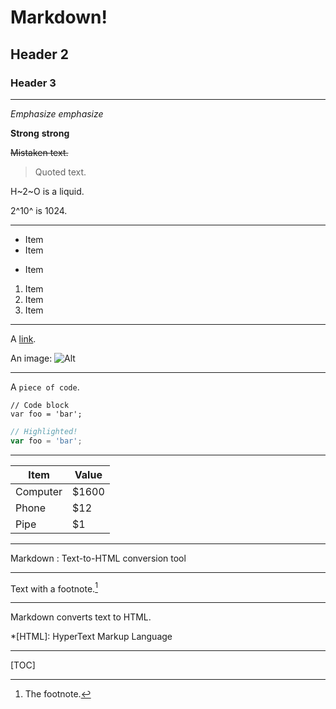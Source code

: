 # Markdown!

## Header 2

### Header 3


-----


*Emphasize* _emphasize_

**Strong** __strong__

~~Mistaken text.~~

> Quoted text.

H~2~O is a liquid.

2^10^ is 1024.


-----


- Item
- Item
* Item

1. Item
2. Item
3. Item


-----


A [link](http://example.com).

An image: ![Alt](img.jpg)


-----


A `piece of code`.

```
// Code block
var foo = 'bar';
```

```js
// Highlighted!
var foo = 'bar';
```


-----


Item     | Value
-------- | -----
Computer | $1600
Phone    |   $12
Pipe     |    $1


-----


Markdown
:  Text-to-HTML conversion tool


-----


Text with a footnote.[^1]

[^1]: The footnote.


-----


Markdown converts text to HTML.

*[HTML]: HyperText Markup Language


-----


[TOC]
